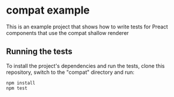 # compat example

This is an example project that shows how to write tests for Preact components
that use the compat shallow renderer

## Running the tests

To install the project's dependencies and run the tests, clone this repository,
switch to the "compat" directory and run:

```shell
npm install
npm test
```

